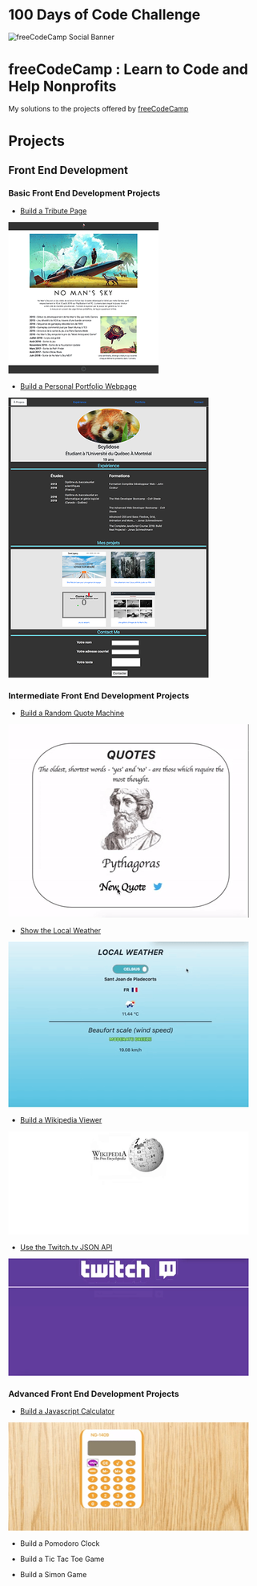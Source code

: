 # 100 Days of Code Challenge

![freeCodeCamp Social Banner](https://s3.amazonaws.com/freecodecamp/wide-social-banner.png)

# freeCodeCamp : Learn to Code and Help Nonprofits

My solutions to the projects offered by [freeCodeCamp](https://www.freecodecamp.org)

# Projects

## Front End Development

### Basic Front End Development Projects

* [Build a Tribute Page](https://github.com/Scylidose/100DaysOfCodeChallenge/tree/master/FreeCodeCamp/Tribute%20Page)  

![TributePage](../Calendar/img/tributepage-computer.png)  

* [Build a Personal Portfolio Webpage](https://github.com/Scylidose/100DaysOfCodeChallenge/tree/master/FreeCodeCamp/Portfolio)  

![Portfolio](../Calendar/img/portfolio.png)  

### Intermediate Front End Development Projects

* [Build a Random Quote Machine](https://github.com/Scylidose/100DaysOfCodeChallenge/tree/master/FreeCodeCamp/Random%20Quote%20Machine)

![RandomQuoteMachine](../Calendar/img/quote3.gif)

* [Show the Local Weather](https://github.com/Scylidose/100DaysOfCodeChallenge/tree/master/FreeCodeCamp/Local%20Weather)

![LocalWeather](../Calendar/img/weather2.gif)

* [Build a Wikipedia Viewer](https://github.com/Scylidose/100DaysOfCodeChallenge/tree/master/FreeCodeCamp/Wikipedia%20Viewer)

![Wikipedia](../Calendar/img/wikipedia2.gif)

* [Use the Twitch.tv JSON API](https://github.com/Scylidose/100DaysOfCodeChallenge/tree/master/FreeCodeCamp/Use%20the%20Twitch.tv%20JSON%20API)


![Twitch TV JSON API](../Calendar/img/twitch2.gif)

### Advanced Front End Development Projects

* [Build a Javascript Calculator](https://github.com/Scylidose/100DaysOfCodeChallenge/tree/master/FreeCodeCamp/JavaScript%20Calculator)

![Javascript Calculator](../Calendar/img/calculator2.gif)

* Build a Pomodoro Clock

* Build a Tic Tac Toe Game

* Build a Simon Game
